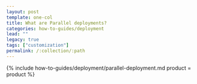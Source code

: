 ```yaml
---
layout: post
template: one-col
title: What are Parallel deployments?
categories: how-to-guides/deployment
lead: ""
legacy: true
tags: ["customization"]
permalink: /:collection/:path
---
```





{% include how-to-guides/deployment/parallel-deployment.md product = product %}
